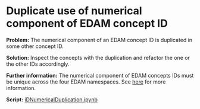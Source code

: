 # Duplicate use of numerical component of EDAM concept ID

**Problem:** The numerical component of an EDAM concept ID is duplicated in some other concept ID.

**Solution:** Inspect the concepts with the duplication and refactor the one or the other IDs accordingly.

**Further information:** The numerical component of EDAM concepts IDs must be unique across the four EDAM namespaces. See [here](https://edamontologydocs.readthedocs.io/en/latest/technical_details.html#identifiers-persistent-urls) for more information.


**Script:** [iDNumericalDuplication.ipynb](https://github.com/edamontology/edamverify/blob/master/queries/iDNumericalDuplication.ipynb)

